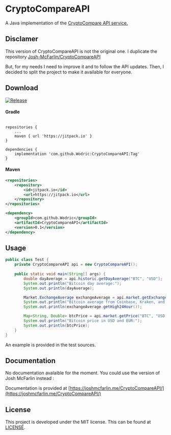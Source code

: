 # CryptoCompareAPI
A Java implementation of the [CryptoCompare API service.](https://min-api.cryptocompare.com/)

## Disclamer 

This version of CryptoCompareAPI is not the original one. I duplicate the repository [Josh-McFarlin/CryptoCompareAPI](https://github.com/Josh-McFarlin/CryptoCompareAPI)

But, for my needs I need to improve it and to follow the API updates. Then, I decided to split the project to make it available for everyone.

## Download 

[![Release](https://jitpack.io/v/Wodric/CryptoCompareAPI.svg)](https://jitpack.io/private#Wodric/CryptoCompareAPI/0.1)

#### Gradle


```

repositories {
	...
	maven { url 'https://jitpack.io' }
}

dependencies {
	implementation 'com.github.Wodric:CryptoCompareAPI:Tag'
}
```

#### Maven

```xml
<repositories>
	<repository>
		<id>jitpack.io</id>
		<url>https://jitpack.io</url>
	</repository>
</repositories>
```
```xml
<dependency>
	<groupId>com.github.Wodric</groupId>
	<artifactId>CryptoCompareAPI</artifactId>
	<version>0.1</version>
</dependency>
```

## Usage


```java
public class Test {
    private CryptoCompareAPI api = new CryptoCompareAPI();
    
    public static void main(String[] args) {
        double dayAverage = api.historic.getDayAverage("BTC", "USD");
        System.out.println("Bitcoin day average:");
        System.out.println(dayAverage);

        Market.ExchangeAverage exchangeAverage = api.market.getExchangeAverage("BTC", "USD", "Coinbase,Kraken,Bitstamp");
        System.out.println("Bitcoin average from Coinbase, Kraken, and Bitstamp:");
        System.out.println(exchangeAverage.getHigh24Hour());

        Map<String, Double> btcPrice = api.market.getPrice("BTC", "USD,EUR");
        System.out.println("Bitcoin price in USD and EUR:");
        System.out.println(btcPrice);
    }
}
```

An example is provided in the test sources.

## Documentation

No documentation avalaible for the moment. You could use the version of Josh McFarlin instead :

Documentation is provided at [https://joshmcfarlin.me/CryptoCompareAPI/](https://joshmcfarlin.me/CryptoCompareAPI/)

## License
This project is developed under the MIT license. This can be found at [LICENSE](LICENSE).
